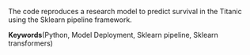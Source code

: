 The code reproduces a research model to predict survival in the Titanic using the Sklearn pipeline framework.

**Keywords**(Python, Model Deployment, Sklearn pipeline, Sklearn transformers)
